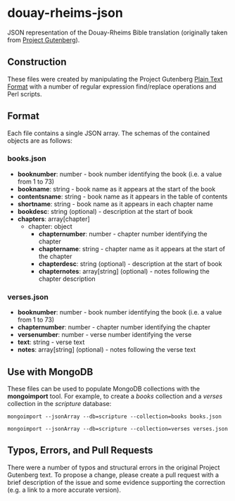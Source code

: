 # douay-rheims-json

JSON representation of the Douay-Rheims Bible translation (originally taken from [Project Gutenberg](http://www.gutenberg.org/ebooks/8300)).

## Construction

These files were created by manipulating the Project Gutenberg [Plain Text Format](http://www.gutenberg.org/cache/epub/8300/pg8300.txt) with a number of regular expression find/replace operations and Perl scripts.

## Format

Each file contains a single JSON array. The schemas of the contained objects are as follows:

### books.json

* **booknumber**: number - book number identifying the book (i.e. a value from 1 to 73)
* **bookname**: string - book name as it appears at the start of the book
* **contentsname**: string - book name as it appears in the table of contents
* **shortname**: string - book name as it appears in each chapter name
* **bookdesc**: string (optional) - description at the start of book
* **chapters**: array[chapter]
    * chapter: object
        * **chapternumber**: number - chapter number identifying the chapter
        * **chaptername**: string - chapter name as it appears at the start of the chapter
        * **chapterdesc**: string (optional) - description at the start of book
        * **chapternotes**: array[string] (optional) - notes following the chapter description

### verses.json

* **booknumber**: number - book number identifying the book (i.e. a value from 1 to 73)
* **chapternumber**: number - chapter number identifying the chapter
* **versenumber**: number - verse number identifying the verse
* **text**: string - verse text
* **notes**: array[string] (optional) - notes following the verse text

## Use with MongoDB

These files can be used to populate MongoDB collections with the **mongoimport** tool. For example, to create a *books* collection and a *verses* collection in the *scripture* database:

`mongoimport --jsonArray --db=scripture --collection=books books.json`

`mongoimport --jsonArray --db=scripture --collection=verses verses.json`

## Typos, Errors, and Pull Requests

There were a number of typos and structural errors in the original Project Gutenberg text. To propose a change, please create a pull request with a brief description of the issue and some evidence supporting the correction (e.g. a link to a more accurate version).